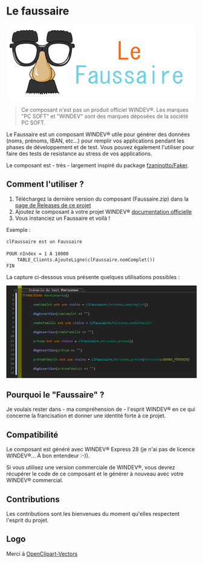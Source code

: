 # Le faussaire

![Le logo du Faussaire](https://github.com/TeddyBear06/windev-faussaire/blob/13f872da95837883f7390f5f823586891eeaba7e/Documents/le_faussaire_logo.png)

> Ce composant n'est pas un produit officiel WINDEV®. Les marques "PC SOFT" et "WINDEV" sont des marques déposées de la société PC SOFT.

Le Faussaire est un composant WINDEV® utile pour générer des données (noms, prénoms, IBAN, etc...) pour remplir vos applications pendant les phases de développement et de test. Vous pouvez également l'utiliser pour faire des tests de resistance au stress de vos applications.

Le composant est - très - largement inspiré du package [fzaninotto/Faker](https://github.com/fzaninotto/Faker).

## Comment l'utiliser ?

1. Téléchargez la dernière version du composant (Faussaire.zip) dans la [page de Releases de ce projet](https://github.com/TeddyBear06/windev-faussaire/releases)
2. Ajoutez le composant à votre projet WINDEV® [documentation officielle](https://doc.pcsoft.fr/?2014006)
3. Vous instanciez un Faussaire et voilà !

Exemple :

```
clFaussaire est un Faussaire

POUR nIndex = 1 À 10000
	TABLE_Clients.AjouteLigne(clFaussaire.nomComplet())
FIN
```

La capture ci-dessous vous présente quelques utilisations possibles :

![Utilisations possibles du Faussaire](Documents/Screenshot_70.png)

## Pourquoi le "Faussaire" ?

Je voulais rester dans - ma compréhension de - l'esprit WINDEV® en ce qui concerne la francisation et donner une identité forte à ce projet.

## Compatibilité

Le composant est généré avec WINDEV® Express 28 (je n'ai pas de licence WINDEV®... À bon entendeur :-)). 

Si vous utilisez une version commerciale de WINDEV®, vous devrez récupérer le code de ce composant et le générer à nouveau avec votre WINDEV® commercial.

## Contributions

Les contributions sont les bienvenues du moment qu'elles respectent l'esprit du projet.

## Logo

Merci à [OpenClipart-Vectors](https://pixabay.com/vectors/comedy-funny-glasses-mask-carnival-156776/)
